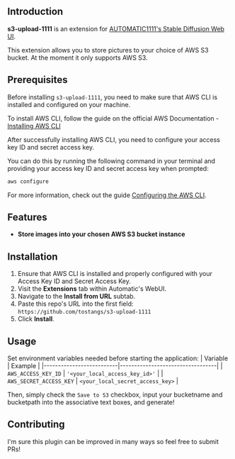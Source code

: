 
## Introduction

**s3-upload-1111** is an extension for [AUTOMATIC1111's Stable Diffusion Web UI](https://github.com/AUTOMATIC1111/stable-diffusion-webui).

This extension allows you to store pictures to your choice of AWS S3 bucket. At the moment it only supports AWS S3.

## Prerequisites

Before installing `s3-upload-1111`, you need to make sure that AWS CLI is installed and configured on your machine.

To install AWS CLI, follow the guide on the official AWS Documentation - [Installing AWS CLI](https://docs.aws.amazon.com/cli/latest/userguide/install-cliv2.html)

After successfully installing AWS CLI, you need to configure your access key ID and secret access key.

You can do this by running the following command in your terminal and providing your access key ID and secret access key when prompted:

```sh
aws configure
```

For more information, check out the guide [Configuring the AWS CLI](https://docs.aws.amazon.com/cli/latest/userguide/cli-configure-quickstart.html).

## Features

- **Store images into your chosen AWS S3 bucket instance**

## Installation

1. Ensure that AWS CLI is installed and properly configured with your Access Key ID and Secret Access Key.
2. Visit the **Extensions** tab within Automatic's WebUI.
3. Navigate to the **Install from URL** subtab.
4. Paste this repo's URL into the first field: `https://github.com/tostangs/s3-upload-1111`
5. Click **Install**.


## Usage
Set environment variables needed before starting the application:
| Variable                 | Example                          |
|--------------------------|----------------------------------|
| `AWS_ACCESS_KEY_ID`      | `'<your_local_access_key_id>'`   |
| `AWS_SECRET_ACCESS_KEY`  | `<your_local_secret_access_key>` |

Then, simply check the `Save to S3` checkbox, input your bucketname and bucketpath into the associative text boxes, and generate!

## Contributing
I'm sure this plugin can be improved in many ways so feel free to submit PRs!

